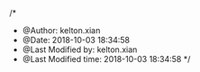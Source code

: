 /*
 * @Author: kelton.xian 
 * @Date: 2018-10-03 18:34:58 
 * @Last Modified by:   kelton.xian 
 * @Last Modified time: 2018-10-03 18:34:58 
 */
